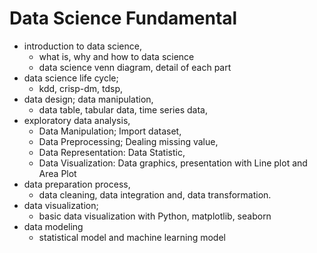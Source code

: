 # Data Science Fundamental 

- introduction to data science,
    - what is, why and how to data science
    - data science venn diagram, detail of each part
- data science life cycle; 
    - kdd, crisp-dm, tdsp,
- data design; data manipulation, 
    - data table, tabular data, time series data,
- exploratory data analysis,
    - Data Manipulation; Import dataset, 
    - Data Preprocessing; Dealing missing value, 
    - Data Representation: Data Statistic,
    - Data Visualization: Data graphics, presentation with Line plot and Area Plot
- data preparation process,
    - data cleaning, data integration and, data transformation.
- data visualization;
    - basic data visualization with Python, matplotlib, seaborn
- data modeling
    - statistical model and machine learning model